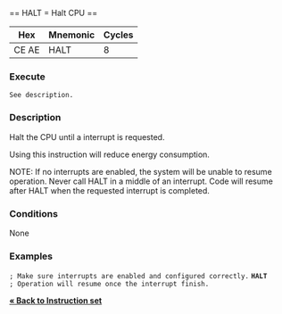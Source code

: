 \== HALT = Halt CPU ==

| Hex   | Mnemonic | Cycles |
| ----- | -------- | ------ |
| CE AE | HALT     | 8      |

### Execute

`See description.`

### Description

Halt the CPU until a interrupt is requested.

Using this instruction will reduce energy consumption.

NOTE:
If no interrupts are enabled, the system will be unable to resume
operation.
Never call HALT in a middle of an interrupt.
Code will resume after HALT when the requested interrupt is completed.

### Conditions

None

### Examples

`; Make sure interrupts are enabled and configured correctly.`
**`HALT`**
`; Operation will resume once the interrupt finish.`

[**« Back to Instruction set**](PM_InstructionList "wikilink")